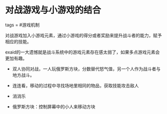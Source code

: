 # 对战游戏与小游戏的结合
tags = #游戏机制

对战游戏加入小游戏元素，通过小游戏的得分或者奖励来提升战斗者的能力，赋予相应的技能。

exaid的一大遗憾就是战斗系统中的游戏元素存在感太弱了，如果多点游戏元素会更加有趣。

- 双人协同对战，一人玩俄罗斯方块，分数替代怒气值，另一个人作为战斗者与地方战斗。

- 连连看，移动的过程中寻找场地里相同的物品，获取技能攻击敌人

- 消消乐 

- 俄罗斯方块：控制屏幕中的小人来移动方块

